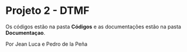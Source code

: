 # Projeto 2 - DTMF

Os códigos estão na pasta <b>Códigos</b> e as documentações estão na pasta <b>Documentaçao</b>. 

Por Jean Luca e Pedro de la Peña

